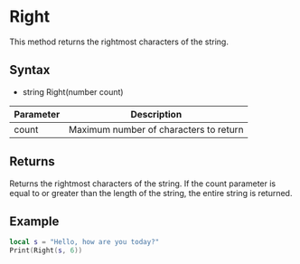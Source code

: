 # Right

This method returns the rightmost characters of the string.

## Syntax

- string Right(number count)

| Parameter | Description |
| --- | --- |
| count | Maximum number of characters to return |

## Returns

Returns the rightmost characters of the string. If the count parameter is equal to or greater than the length of the string, the entire string is returned.

## Example

```lua
local s = "Hello, how are you today?"
Print(Right(s, 6))
```
